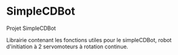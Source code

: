SimpleCDBot
===========

Projet SimpleCDBot

Librairie contenant les fonctions utiles pour le simpleCDBot, robot d'initiation à 2 servomoteurs à rotation continue. 
